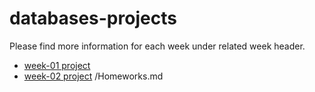 # databases-projects

Please find more information for each week under related week header.

* [week-01 project](./week-1/Homeworks.md)
* [week-02 project](./week-2/Homeworks-week2.md)
/Homeworks.md
